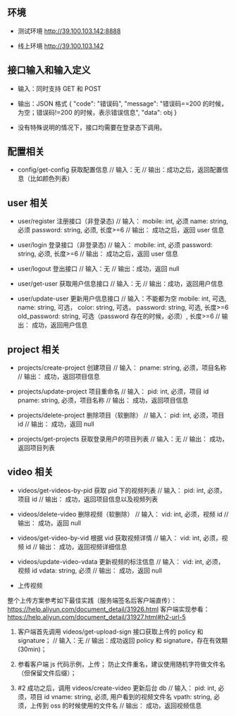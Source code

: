 ## 环境

- 测试环境
  http://39.100.103.142:8888

* 线上环境
  http://39.100.103.142

## 接口输入和输入定义

- 输入：同时支持 GET 和 POST

- 输出：JSON 格式
  {
  "code": "错误码",
  "message": "错误码==200 的时候，为空；错误码!=200 的时候，表示错误信息",
  "data": obj
  }

- 没有特殊说明的情况下，接口均需要在登录态下调用。

## 配置相关

- config/get-config 获取配置信息
  // 输入：无
  // 输出：成功之后，返回配置信息（比如颜色列表）

## user 相关

- user/register 注册接口（非登录态)
  // 输入：
  mobile: int, 必须
  name: string, 必须
  password: string, 必须, 长度>=6
  // 输出：
  成功之后，返回 user 信息

- user/login 登录接口（非登录态)
  // 输入：
  mobile: int, 必须
  password: string, 必须, 长度>=6
  // 输出：
  成功之后，返回 user 信息

- user/logout 登出接口
  // 输入：无
  // 输出：成功，返回 null

- user/get-user 获取用户信息接口
  // 输入：无
  // 输出：成功，返回用户信息

- user/update-user 更新用户信息接口
  // 输入：不能都为空
  mobile: int, 可选,
  name: string, 可选，
  color: string, 可选，
  password: string, 可选, 长度>=6
  old_password: string, 可选（password 存在的时候，必须）, 长度>=6
  // 输出：
  成功，返回用户信息

## project 相关

- projects/create-project 创建项目
  // 输入：
  pname: string, 必须，项目名称
  // 输出：
  成功，返回项目信息

- projects/update-project 项目重命名
  // 输入：
  pid: int, 必须，项目 id
  pname: string, 必须，项目名称
  // 输出：
  成功，返回项目信息

- projects/delete-project 删除项目（软删除）
  // 输入：
  pid: int, 必须，项目 id
  // 输出：
  成功，返回 null

- projects/get-projects 获取登录用户的项目列表
  // 输入：无
  // 输出：
  成功，返回项目列表

## video 相关

- videos/get-videos-by-pid 获取 pid 下的视频列表
  // 输入：
  pid: int, 必须，项目 id
  // 输出：
  成功，返回项目信息以及视频列表

- videos/delete-video 删除视频（软删除）
  // 输入：
  vid: int, 必须，视频 id
  // 输出：
  成功，返回 null

- videos/get-video-by-vid 根据 vid 获取视频详情
  // 输入：
  vid: int, 必须，视频 id
  // 输出：
  成功，返回视频详细信息

- videos/update-video-vdata 更新视频的标注信息
  // 输入：
  vid: int, 必须，视频 id
  vdata: string, 必须
  // 输出：
  成功，返回 null

- 上传视频

整个上传方案参考如下最佳实践（服务端签名后客户端直传）：
https://help.aliyun.com/document_detail/31926.html
客户端实现参看：https://help.aliyun.com/document_detail/31927.html#h2-url-5

1. 客户端首先调用 videos/get-upload-sign 接口获取上传的 policy 和 signature；
   // 输入：无
   // 输出：成功返回 policy 和 signature，存在有效期(30min)；

2. 参看客户端 js 代码示例，上传；
   防止文件重名，建议使用随机字符做文件名（但保留文件后缀）；

3. #2 成功之后，调用 videos/create-video 更新后台 db
   // 输入：
   pid: int, 必须，项目 id
   vname: string, 必须, 用户看到的视频文件名
   vpath: string, 必须，上传到 oss 的时候使用的文件名
   // 输出：
   成功，返回视频信息
